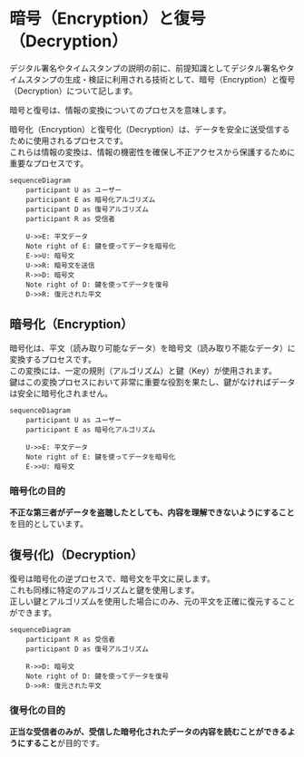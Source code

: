 # 暗号（Encryption）と復号（Decryption）
デジタル署名やタイムスタンプの説明の前に、前提知識としてデジタル署名やタイムスタンプの生成・検証に利用される技術として、暗号（Encryption）と復号（Decryption）について記します。  

暗号と復号は、情報の変換についてのプロセスを意味します。  

暗号化（Encryption）と復号化（Decryption）は、データを安全に送受信するために使用されるプロセスです。  
これらは情報の変換は、情報の機密性を確保し不正アクセスから保護するために重要なプロセスです。

```mermaid
sequenceDiagram
    participant U as ユーザー
    participant E as 暗号化アルゴリズム
    participant D as 復号アルゴリズム
    participant R as 受信者

    U->>E: 平文データ
    Note right of E: 鍵を使ってデータを暗号化
    E->>U: 暗号文
    U->>R: 暗号文を送信
    R->>D: 暗号文
    Note right of D: 鍵を使ってデータを復号
    D->>R: 復元された平文
```

## 暗号化（Encryption）
暗号化は、平文（読み取り可能なデータ）を暗号文（読み取り不能なデータ）に変換するプロセスです。  
この変換には、一定の規則（アルゴリズム）と鍵（Key）が使用されます。  
鍵はこの変換プロセスにおいて非常に重要な役割を果たし、鍵がなければデータは安全に暗号化されません。  

```mermaid
sequenceDiagram
    participant U as ユーザー
    participant E as 暗号化アルゴリズム

    U->>E: 平文データ
    Note right of E: 鍵を使ってデータを暗号化
    E->>U: 暗号文
```

### 暗号化の目的
**不正な第三者がデータを盗聴したとしても、内容を理解できないようにすること**を目的としています。

## 復号(化)（Decryption）
復号は暗号化の逆プロセスで、暗号文を平文に戻します。  
これも同様に特定のアルゴリズムと鍵を使用します。  
正しい鍵とアルゴリズムを使用した場合にのみ、元の平文を正確に復元することができます。  

```mermaid
sequenceDiagram
    participant R as 受信者
    participant D as 復号アルゴリズム

    R->>D: 暗号文
    Note right of D: 鍵を使ってデータを復号
    D->>R: 復元された平文
```

### 復号化の目的
**正当な受信者のみが、受信した暗号化されたデータの内容を読むことができるようにすること**が目的です。

